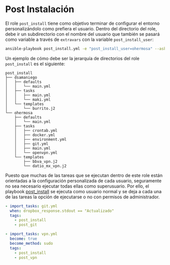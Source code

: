 # Post Instalación

El role `post_install` tiene como objetivo terminar de configurar el entorno personalizándolo como prefiera el usuario. Dentro del directorio del role, debe ir un subdirectorio con el nombre del usuario que también se pasará como variable a través de `extravars` con la variable `post_install_user`:

```bash
ansible-playbook post_install.yml -e "post_install_user=ohermosa" --ask-become-pass
```

Un ejemplo de cómo debe ser la jerarquía de directorios del role `post_install` es el siguiente:

```text
post_install
├── dsamaniego
│   ├── defaults
│   │   └── main.yml
│   ├── tasks
│   │   ├── main.yml
│   │   └── maki.yml
│   └── templates
│       └── burrito.j2
└── ohermosa
    ├── defaults
    │   └── main.yml
    ├── tasks
    │   ├── crontab.yml
    │   ├── docker.yml
    │   ├── environment.yml
    │   ├── git.yml
    │   ├── main.yml
    │   └── openvpn.yml
    └── templates
        ├── bbva_vpn.j2
        └── datio_mx_vpn.j2
```

Puesto que muchas de las tareas que se ejecutan dentro de este role están orientadas a la configuración personalizada de cada usuario, seguramente no sea necesario ejecutar todas ellas como superusuario. Por ello, el playbook [post_install](../post_install.yml) se ejecuta como usuario normal y se deja a cada una de las tareas la opción de ejecutarse o no con permisos de administrador.

```yaml
- import_tasks: git.yml
  when: dropbox_response.stdout == "Actualizado"
  tags:
    - post_install
    - post_git

- import_tasks: vpn.yml
  become: true
  become_method: sudo
  tags:
    - post_install
    - post_vpn
```
